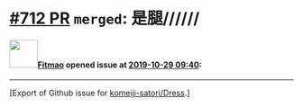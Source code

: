 # [\#712 PR](https://github.com/komeiji-satori/Dress/pull/712) `merged`: 是腿//////

#### <img src="https://avatars.githubusercontent.com/u/12993663?u=780d579cb92c6cbf19c51a4bf1c20f0b543b1646&v=4" width="50">[Fitmao](https://github.com/Fitmao) opened issue at [2019-10-29 09:40](https://github.com/komeiji-satori/Dress/pull/712):






-------------------------------------------------------------------------------



[Export of Github issue for [komeiji-satori/Dress](https://github.com/komeiji-satori/Dress).]
